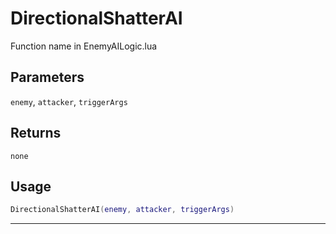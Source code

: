 # DirectionalShatterAI
Function name in EnemyAILogic.lua
## Parameters
`enemy`, `attacker`, `triggerArgs`
## Returns
`none`
## Usage
```lua
DirectionalShatterAI(enemy, attacker, triggerArgs)
```
---
